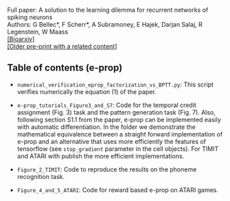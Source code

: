 Full paper: A solution to the learning dilemma for recurrent networks of spiking neurons  
Authors: G Bellec\*, F Scherr\*, A Subramoney, E Hajek, Darjan Salaj, R Legenstein, W Maass  
[[Bioarxiv]](https://www.biorxiv.org/content/10.1101/738385v3)  
[[Older pre-print with a related content]](https://arxiv.org/abs/1901.09049)  

## Table of contents (e-prop)

- `numerical_verification_eprop_factorization_vs_BPTT.py`: This script verifies numerically the equation (1) of the paper.  

- `e-prop_tutorials_Figure3_and_S7`: Code for the temporal credit assignment (Fig. 3) task and the pattern generation task (Fig. 7).
Also, following section S1.1 from the paper, e-prop can be implemented easily with automatic differentiation.
In the folder we demonstrate the mathematical equivalence between a straight forward implementation of e-prop and an alternative that uses more efficiently the features of tensorflow (see `stop_gradient` parameter in the cell objects).
For TIMIT and ATARI with publish the more efficient implementations.

- `Figure_2_TIMIT`: Code to reproduce the results on the phoneme recognition task.  

- `Figure_4_and_5_ATARI`: Code for reward based e-prop on ATARI games.  